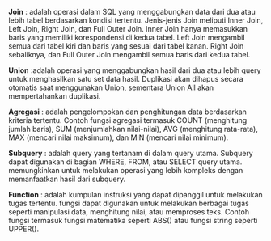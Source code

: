 **Join** : adalah operasi dalam SQL yang menggabungkan data dari dua atau lebih tabel berdasarkan kondisi tertentu.
Jenis-jenis Join meliputi Inner Join, Left Join, Right Join, dan Full Outer Join.
Inner Join hanya memasukkan baris yang memiliki korespondensi di kedua tabel. Left Join mengambil semua dari tabel kiri dan baris yang sesuai dari tabel kanan. Right Join sebaliknya, dan Full Outer Join mengambil semua baris dari kedua tabel.

**Union** :adalah operasi yang menggabungkan hasil dari dua atau lebih query untuk menghasilkan satu set data hasil.
Duplikasi akan dihapus secara otomatis saat menggunakan Union, sementara Union All akan mempertahankan duplikasi.

**Agregasi** : adalah pengelompokan dan penghitungan data berdasarkan kriteria tertentu.
Contoh fungsi agregasi termasuk COUNT (menghitung jumlah baris), SUM (menjumlahkan nilai-nilai), AVG (menghitung rata-rata), MAX (mencari nilai maksimum), dan MIN (mencari nilai minimum).

**Subquery** : adalah query yang tertanam di dalam query utama. Subquery dapat digunakan di bagian WHERE, FROM, atau SELECT query utama.
memungkinkan untuk melakukan operasi yang lebih kompleks dengan memanfaatkan hasil dari subquery.

**Function** : adalah kumpulan instruksi yang dapat dipanggil untuk melakukan tugas tertentu. fungsi dapat digunakan untuk melakukan berbagai tugas seperti manipulasi data, menghitung nilai, atau memproses teks.
Contoh fungsi termasuk fungsi matematika seperti ABS() atau fungsi string seperti UPPER().